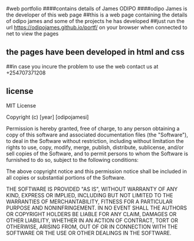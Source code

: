 #web portfolio
####contains details of James ODIPO
####odipo James is the developer of this web page
##this is a web page containing the details of odipo james and some of the projects he has developed
##just run the url https://odipojames.github.io/portf/ on your browser when connected to net to view the pages
## the pages have been developed in html and css
##in case you incure the problem to use the web contact us at +254707371208
## license
MIT License

Copyright (c) [year] [odipojamesi]

Permission is hereby granted, free of charge, to any person obtaining a copy
of this software and associated documentation files (the "Software"), to deal
in the Software without restriction, including without limitation the rights
to use, copy, modify, merge, publish, distribute, sublicense, and/or sell
copies of the Software, and to permit persons to whom the Software is
furnished to do so, subject to the following conditions:

The above copyright notice and this permission notice shall be included in all
copies or substantial portions of the Software.

THE SOFTWARE IS PROVIDED "AS IS", WITHOUT WARRANTY OF ANY KIND, EXPRESS OR
IMPLIED, INCLUDING BUT NOT LIMITED TO THE WARRANTIES OF MERCHANTABILITY,
FITNESS FOR A PARTICULAR PURPOSE AND NONINFRINGEMENT. IN NO EVENT SHALL THE
AUTHORS OR COPYRIGHT HOLDERS BE LIABLE FOR ANY CLAIM, DAMAGES OR OTHER
LIABILITY, WHETHER IN AN ACTION OF CONTRACT, TORT OR OTHERWISE, ARISING FROM,
OUT OF OR IN CONNECTION WITH THE SOFTWARE OR THE USE OR OTHER DEALINGS IN THE
SOFTWARE.
